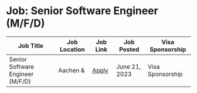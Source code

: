 # Job: Senior Software Engineer (M/F/D)

| Job Title | Job Location | Job Link | Job Posted | Visa Sponsorship |
| --- | --- | --- | --- | --- |
| Senior Software Engineer (M/F/D) | Aachen & | [Apply](https://gridx.jobs.personio.de/job/631925?display=en) | June 21, 2023 | Visa Sponsorship |
